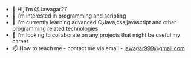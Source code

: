 - 👋 Hi, I’m @Jawagar27
- 👀 I’m interested in programming and scripting
- 🌱 I’m currently learning advanced C,Java,css,javascript and other programming related technologies. 
- 💞️ I’m looking to collaborate on any projects that might be useful my career
- 📫 How to reach me - contact me via email - jawagar999@gmail.com

<!---
Jawagar27/Jawagar27 is a ✨ special ✨ repository because its `README.md` (this file) appears on your GitHub profile.
You can click the Preview link to take a look at your changes.
--->
